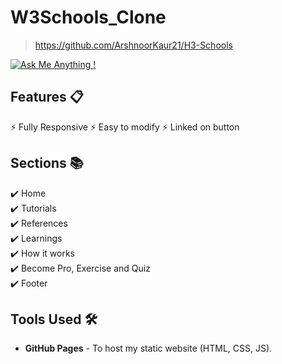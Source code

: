 # W3Schools_Clone
> https://github.com/ArshnoorKaur21/H3-Schools

[![Ask Me Anything !](https://img.shields.io/badge/ask%20me-linkedin-1abc9c.svg)](https://www.linkedin.com/in/arshnoorkaur21/)


## Features 📋
⚡️ Fully Responsive
⚡️ Easy to modify
⚡️ Linked on button

## Sections 📚
✔️ Home\
✔️ Tutorials\
✔️ References\
✔️ Learnings\
✔️ How it works\
✔️ Become Pro, Exercise and Quiz\
✔️ Footer


## Tools Used 🛠️
* <b>GitHub Pages</b> - To host my static website (HTML, CSS, JS).
